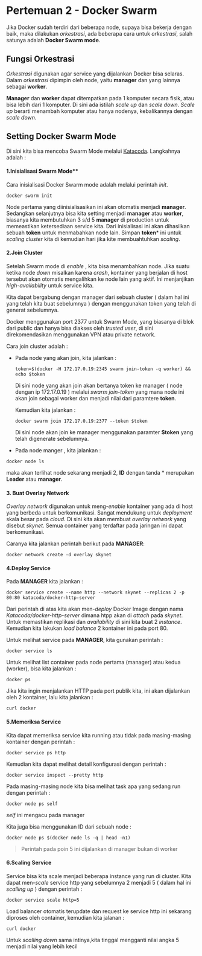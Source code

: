 # Pertemuan 2 - Docker Swarm

Jika Docker sudah terdiri dari beberapa node, supaya bisa bekerja dengan baik, maka dilakukan *orkestrasi*, ada beberapa cara  untuk *orkestrasi*, salah satunya adalah **Docker Swarm mode**.

## Fungsi Orkestrasi

*Orkestrasi* digunakan agar service yang dijalankan Docker bisa selaras.
Dalam *orkestrasi* dipimpin oleh node, yaitu **manager** dan yang lainnya sebagai **worker**.

**Manager** dan **worker** dapat ditempatkan pada 1 komputer secara fisik, atau bisa lebih dari 1 komputer.
Di sini ada istilah *scale up* dan *scale down*.
*Scale up* berarti menambah komputer atau hanya nodenya, kebalikannya dengan *scale down*.

## Setting Docker Swarm Mode

Di sini kita bisa mencoba Swarm Mode melalui [Katacoda](https://katacoda.com/courses/docker-orchestration/).
Langkahnya adalah :

#### 1.Inisialisasi Swarm Mode**
Cara inisialisasi Docker Swarm mode adalah melalui perintah *init*.

```docker swarm init```

Node pertama yang diinisialisasikan ini akan otomatis menjadi **manager**. Sedangkan selanjutnya bisa kita setting menjadi **manager** atau **worker**, biasanya kita membutuhkan 3 s/d 5 **manager** di production untuk memeastikan ketersediaan service kita.
Dari inisialisasi ini akan dihasilkan sebuah **token** untuk menmabahkan node lain.
Simpan **token*** ini untuk *scaling cluster* kita di kemudian hari jika kite membuahtuhkan *scaling*.

#### 2.Join Cluster

Setelah Swarm mode di *enable* , kita bisa menambahkan node. Jika suatu ketika node *down* misalkan karena *crash*, kontainer yang berjalan di host tersebut akan otomatis mengalihkan ke node lain yang aktif. Ini menjanjikan *high-availability* untuk service kita.

Kita dapat bergabung dengan manager dari sebuah cluster ( dalam hal ini yang telah kita buat sebelumnya ) dengan menggunakan token yang telah di generat sebelumnya.

Docker menggunakan port 2377 untuk Swarm Mode, yang biasanya di blok dari public dan hanya bisa diakses oleh *trusted user*, di sini direkomendasikan menggunakan VPN atau private network.

Cara join cluster adalah :
  - Pada node yang akan join, kita jalankan :
    
    ```token=$(docker -H 172.17.0.19:2345 swarm join-token -q worker) && echo $token```
    
    Di sini node yang akan join akan bertanya token ke manager ( node dengan ip 172.17.0.19 ) melalui *swarm join-token* yang
    mana node ini akan join sebagai worker dan menjadi nilai dari paramtere **token**.
    
    Kemudian kita jalankan :
    
    ```docker swarm join 172.17.0.19:2377 --token $token```
    
    Di sini node akan join ke manager menggunakan paramter **$token** yang telah digenerate sebelumnya.
    
   - Pada node manger , kita jalankan :
   
   ```docker node ls``` 
   
   maka akan terlihat node sekarang menjadi 2, **ID** dengan tanda * merupakan **Leader** atau **manager**.
   
#### 3. Buat Overlay Network

*Overlay network* digunakan untuk meng-*enable* kontainer yang ada di host yang berbeda untuk berkomunikasi. Sangat mendukung untuk *deployment* skala besar pada *cloud*.
Di sini kita akan membuat *overlay network* yang disebut *skynet*. Semua container yang terdaftar pada jaringan ini dapat berkomunikasi.

Caranya kita jalankan perintah berikut pada **MANAGER**:

```docker network create -d overlay skynet```

#### 4.Deploy Service

Pada **MANAGER** kita jalankan :

```docker service create --name http --network skynet --replicas 2 -p 80:80 katacoda/docker-http-server```

Dari perintah di atas kita akan men-*deploy* Docker Image dengan nama *Katacoda/docker-http-server* dimana htpp akan di *attach* pada *skynet*. Untuk memastikan replikasi dan *availability* di sini kita buat 2 *instance*. Kemudian kita lakukan *load balance* 2 kontainer ini pada port 80.

Untuk melihat service pada **MANAGER**, kita gunakan perintah :

```docker service ls```

Untuk melihat list container pada node pertama (manager) atau kedua (worker), bisa kita jalankan :

```docker ps```

Jika kita ingin menjalankan HTTP pada port publik kita, ini akan dijalankan oleh 2 kontainer, lalu kita jalankan :

```curl docker```

#### 5.Memeriksa Service

Kita dapat memeriksa service kita running atau tidak pada masing-masing kontainer dengan perintah :

```docker service ps http```

Kemudian kita dapat melihat detail konfigurasi dengan perintah :

```docker service inspect --pretty http```

Pada masing-masing node kita bisa melihat task apa yang sedang run dengan perintah :

```docker node ps self```

*self* ini mengacu pada manager

Kita juga bisa menggunakan ID dari sebuah node :

```docker node ps $(docker node ls -q | head -n1)```

> Perintah pada poin 5 ini dijalankan di manager bukan di worker

#### 6.Scaling Service

Service bisa kita scale menjadi beberapa instance yang run di cluster.
Kita dapat men-*scale* service http yang sebelumnya 2 menjadi 5 ( dalam hal ini *scalling up* ) dengan perintah :

```docker service scale http=5```

Load balancer otomatis terupdate dan request ke service http ini sekarang diproses oleh container, kemudian kita jalanan :

```curl docker```

Untuk *scalling down* sama intinya,kita tinggal mengganti nilai angka 5 menjadi nilai yang lebih kecil

